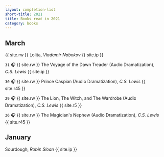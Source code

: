 ```yaml
---
layout: completion-list
short-title: 2021
title: Books read in 2021
category: books
---
```

## March
{{ site.rw }} Lolita, _Vladamir Nabokov_ {{ site.ip }}

`31` 🎧 {{ site.rw }} The Voyage of the Dawn Treader (Audio Dramatization), _C.S. Lewis_ {{ site.ip }}

`30` 🎧 {{ site.rw }} Prince Caspian (Audio Dramatization), _C.S. Lewis_ {{ site.r45 }}

`29` 🎧 {{ site.rw }} The Lion, The Witch, and The Wardrobe (Audio Dramatization), _C.S. Lewis_ {{ site.r5 }}

`26` 🎧 {{ site.rw }} The Magician's Nephew (Audio Dramatization), _C.S. Lewis_ {{ site.r45 }}

## January
Sourdough, _Robin Sloan_ {{ site.ip }}
